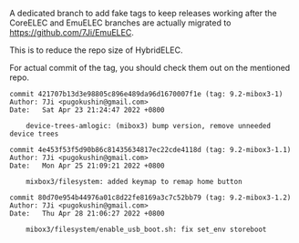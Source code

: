 A dedicated branch to add fake tags to keep releases working after the CoreELEC and EmuELEC branches are actually migrated to https://github.com/7Ji/EmuELEC. 

This is to reduce the repo size of HybridELEC.

For actual commit of the tag, you should check them out on the mentioned repo.

```
commit 421707b13d3e98805c896e489da96d1670007f1e (tag: 9.2-mibox3-1)
Author: 7Ji <pugokushin@gmail.com>
Date:   Sat Apr 23 21:24:47 2022 +0800

    device-trees-amlogic: (mibox3) bump version, remove unneeded device trees
```

```
commit 4e453f53f5d90b86c81435634817ec22cde4118d (tag: 9.2-mibox3-1.1)
Author: 7Ji <pugokushin@gmail.com>
Date:   Mon Apr 25 21:09:21 2022 +0800

    mixbox3/filesystem: added keymap to remap home button
```

```
commit 80d70e954b44976a01c8d22fe8169a3c7c52bb79 (tag: 9.2-mibox3-1.2)
Author: 7Ji <pugokushin@gmail.com>
Date:   Thu Apr 28 21:06:27 2022 +0800

    mibox3/filesystem/enable_usb_boot.sh: fix set_env storeboot
```